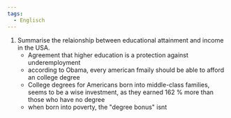 ```yaml
---
tags:
  - Englisch
---
```


1. Summarise the relaionship between educational attainment and income in the USA.
	  - Agreement that higher education is a protection against underemployment
	  - according to Obama, every american fmaily should be able to afford an college degree
	  - College degrees for Americans born into middle-class families, seems to be a wise investment, as they earned 162 % more than those who have no degree
	  - when born into poverty, the "degree bonus" isnt